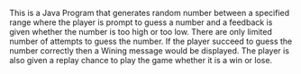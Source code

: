 This is a Java Program that generates random number between a specified range where the player is prompt to guess a number and a feedback is given whether the number is too high or too low. There are only limited number of attempts to guess the number. If the player succeed to guess the number correctly then a Wining message would be displayed. 
The player is also given a replay chance to play the game whether it is a win or lose.
